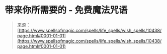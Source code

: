 <!--yml

category: 未分类

date: 2024-06-12 18:47:04

-->

# 带来你所需要的 - 免费魔法咒语

> 来源：[https://www.spellsofmagic.com/spells/life_spells/wish_spells/10438/page.html#0001-01-01](https://www.spellsofmagic.com/spells/life_spells/wish_spells/10438/page.html#0001-01-01)
